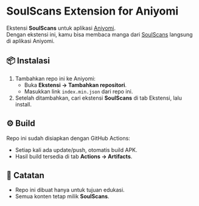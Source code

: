# SoulScans Extension for Aniyomi

Ekstensi **SoulScans** untuk aplikasi [Aniyomi](https://aniyomi.org).  
Dengan ekstensi ini, kamu bisa membaca manga dari [SoulScans](https://soulscans.my.id) langsung di aplikasi Aniyomi.

## 📦 Instalasi
1. Tambahkan repo ini ke Aniyomi:  
   - Buka **Ekstensi → Tambahkan repositori**.  
   - Masukkan link `index.min.json` dari repo ini.  
2. Setelah ditambahkan, cari ekstensi **SoulScans** di tab Ekstensi, lalu install.  

## ⚙️ Build
Repo ini sudah disiapkan dengan GitHub Actions:  
- Setiap kali ada update/push, otomatis build APK.  
- Hasil build tersedia di tab **Actions → Artifacts**.  

## 📝 Catatan
- Repo ini dibuat hanya untuk tujuan edukasi.  
- Semua konten tetap milik **SoulScans**.
